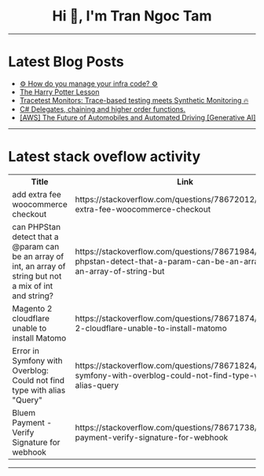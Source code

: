<h1 align="center">Hi 👋, I'm Tran Ngoc Tam</h1>

---

# Latest Blog Posts 
<!-- BLOG-POST-LIST:START -->
- [⚙️ How do you manage your infra code? ⚙️](https://dev.to/cyclops-ui/how-do-you-manage-your-infra-code-390e)
- [The Harry Potter Lesson](https://dev.to/rohitelyts/the-harry-potter-lesson-21hb)
- [Tracetest Monitors: Trace-based testing meets Synthetic Monitoring 🔥](https://dev.to/kubeshop/tracetest-monitors-trace-based-testing-meets-synthetic-monitoring-2f0f)
- [C# Delegates, chaining and higher order functions.](https://dev.to/emanuelgustafzon/c-delegates-chaining-and-higher-order-functions-3c7i)
- [[AWS] The Future of Automobiles and Automated Driving [Generative AI]](https://dev.to/reityerukohaku/aws-the-future-of-automobiles-and-automated-driving-generative-ai-3k9h)
<!-- BLOG-POST-LIST:END -->

---

# Latest stack oveflow activity
<table>
  <tr><th>Title</th><th>Link</th></tr>
  <!-- STACKOVERFLOW:START --><tr><td>add extra fee woocommerce checkout</td><td>https://stackoverflow.com/questions/78672012/add-extra-fee-woocommerce-checkout</td></tr><tr><td>can PHPStan detect that a @param can be an array of int, an array of string but not a mix of int and string?</td><td>https://stackoverflow.com/questions/78671984/can-phpstan-detect-that-a-param-can-be-an-array-of-int-an-array-of-string-but</td></tr><tr><td>Magento 2 cloudflare unable to install Matomo</td><td>https://stackoverflow.com/questions/78671874/magento-2-cloudflare-unable-to-install-matomo</td></tr><tr><td>Error in Symfony with Overblog: Could not find type with alias &quot;Query&quot;</td><td>https://stackoverflow.com/questions/78671824/error-in-symfony-with-overblog-could-not-find-type-with-alias-query</td></tr><tr><td>Bluem Payment - Verify Signature for webhook</td><td>https://stackoverflow.com/questions/78671738/bluem-payment-verify-signature-for-webhook</td></tr><!-- STACKOVERFLOW:END -->
</table>

---


